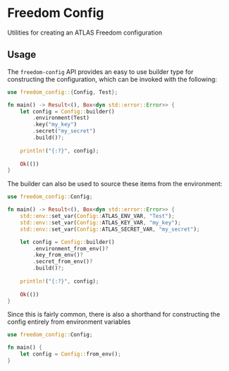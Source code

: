 # Freedom Config

Utilities for creating an ATLAS Freedom configuration

## Usage

The `freedom-config` API provides an easy to use builder type for constructing
the configuration, which can be invoked with the following:

```rust
use freedom_config::{Config, Test};

fn main() -> Result<(), Box<dyn std::error::Error>> {
	let config = Config::builder()
	    .environment(Test)
		.key("my_key")
		.secret("my_secret")
		.build()?;
		
	println!("{:?}", config);
	
	Ok(())
}
```

The builder can also be used to source these items from the environment:

```rust
use freedom_config::Config;

fn main() -> Result<(), Box<dyn std::error::Error>> {
	std::env::set_var(Config::ATLAS_ENV_VAR, "Test");
	std::env::set_var(Config::ATLAS_KEY_VAR, "my_key");
	std::env::set_var(Config::ATLAS_SECRET_VAR, "my_secret");

	let config = Config::builder()
	    .environment_from_env()?
		.key_from_env()?
		.secret_from_env()?
		.build()?;
		
	println!("{:?}", config);
	
	Ok(())
}
```

Since this is fairly common, there is also a shorthand for constructing the
config entirely from environment variables

```rust
use freedom_config::Config;

fn main() {
	let config = Config::from_env();
}
```
